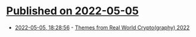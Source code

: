# [Published on 2022-05-05](index.md)

* [2022-05-05, 18:28:56](https://news.ycombinator.com/item?id=31276889) - [Themes from Real World Crypto(graphy) 2022](https://blog.trailofbits.com/2022/05/03/themes-from-real-world-crypto-2022/)
